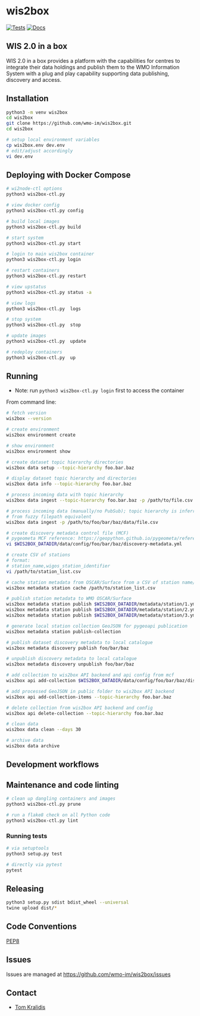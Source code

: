 # wis2box

[![Tests](https://github.com/wmo-im/wis2box/workflows/tests%20%E2%9A%99%EF%B8%8F/badge.svg)](https://github.com/wmo-im/wis2box/actions/workflows/tests.yml)
[![Docs](https://github.com/wmo-im/wis2box/workflows/docs/badge.svg)](https://github.com/wmo-im/wis2box/actions/workflows/docs.yml)

## WIS 2.0 in a box

WIS 2.0 in a box provides a platform with the capabilities for centres to
integrate their data holdings and publish them to the WMO Information System
with a plug and play capability supporting data publishing, discovery
and access.

## Installation

```bash
python3 -m venv wis2box
cd wis2box
git clone https://github.com/wmo-im/wis2box.git
cd wis2box

# setup local environment variables
cp wis2box.env dev.env
# edit/adjust accordingly
vi dev.env
```

## Deploying with Docker Compose

```bash
# wi2node-ctl options
python3 wis2box-ctl.py

# view docker config
python3 wis2box-ctl.py config

# build local images
python3 wis2box-ctl.py build

# start system
python3 wis2box-ctl.py start

# login to main wis2box container
python3 wis2box-ctl.py login

# restart containers
python3 wis2box-ctl.py restart

# view upstatus
python3 wis2box-ctl.py status -a

# view logs
python3 wis2box-ctl.py  logs

# stop system
python3 wis2box-ctl.py  stop

# update images
python3 wis2box-ctl.py  update

# redeploy containers
python3 wis2box-ctl.py  up
```

## Running

- Note: run `python3 wis2box-ctl.py login` first to access the container

From command line:

```bash
# fetch version
wis2box --version

# create environment
wis2box environment create

# show environment
wis2box environment show

# create dataset topic hierarchy directories
wis2box data setup --topic-hierarchy foo.bar.baz

# display dataset topic hierarchy and directories
wis2box data info --topic-hierarchy foo.bar.baz

# process incoming data with topic hierarchy
wis2box data ingest --topic-hierarchy foo.bar.baz -p /path/to/file.csv

# process incoming data (manually/no PubSub); topic hierarchy is inferred
# from fuzzy filepath equivalent
wis2box data ingest -p /path/to/foo/bar/baz/data/file.csv

# create discovery metadata control file (MCF)
# pygeometa MCF reference: https://geopython.github.io/pygeometa/reference/mcf
vi $WIS2BOX_DATADIR/data/config/foo/bar/baz/discovery-metadata.yml

# create CSV of stations
# format:
# station_name,wigos_station_identifier
vi /path/to/station_list.csv

# cache station metadata from OSCAR/Surface from a CSV of station name/WSI records
wis2box metadata station cache /path/to/station_list.csv

# publish station metadata to WMO OSCAR/Surface
wis2box metadata station publish $WIS2BOX_DATADIR/metadata/station/1.yml
wis2box metadata station publish $WIS2BOX_DATADIR/metadata/station/2.yml
wis2box metadata station publish $WIS2BOX_DATADIR/metadata/station/3.yml

# generate local station collection GeoJSON for pygeoapi publication
wis2box metadata station publish-collection

# publish dataset discovery metadata to local catalogue
wis2box metadata discovery publish foo/bar/baz

# unpublish discovery metadata to local catalogue
wis2box metadata discovery unpublish foo/bar/baz

# add collection to wis2box API backend and api config from mcf
wis2box api add-collection $WIS2BOX_DATADIR/data/config/foo/bar/baz/discovery-metadata.yml --topic-hierarchy foo.bar.baz

# add processed GeoJSON in public folder to wis2box API backend
wis2box api add-collection-items --topic-hierarchy foo.bar.baz

# delete collection from wis2box API backend and config
wis2box api delete-collection --topic-hierarchy foo.bar.baz

# clean data
wis2box data clean --days 30

# archive data
wis2box data archive
```

## Development workflows

## Maintenance and code linting

```bash
# clean up dangling containers and images
python3 wis2box-ctl.py prune

# run a flake8 check on all Python code
python3 wis2box-ctl.py lint
```

### Running tests

```bash
# via setuptools
python3 setup.py test

# directly via pytest
pytest
```

## Releasing

```bash
python3 setup.py sdist bdist_wheel --universal
twine upload dist/*
```

## Code Conventions

[PEP8](https://www.python.org/dev/peps/pep-0008)

## Issues

Issues are managed at https://github.com/wmo-im/wis2box/issues

## Contact

* [Tom Kralidis](https://github.com/tomkralidis)

